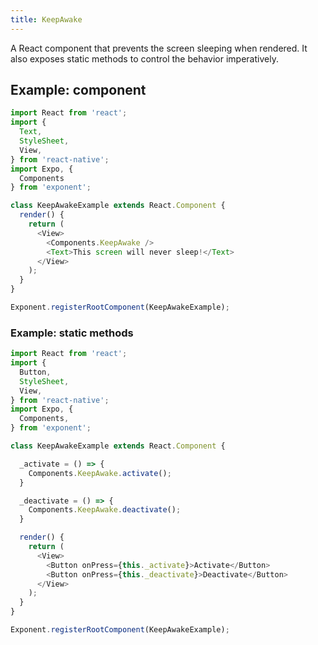 ```yaml
---
title: KeepAwake
---
```


A React component that prevents the screen sleeping when rendered. It also exposes static methods to control the behavior imperatively.

## Example: component

```javascript
import React from 'react';
import {
  Text,
  StyleSheet,
  View,
} from 'react-native';
import Expo, {
  Components
} from 'exponent';

class KeepAwakeExample extends React.Component {
  render() {
    return (
      <View>
        <Components.KeepAwake />
        <Text>This screen will never sleep!</Text>
      </View>
    );
  }
}

Exponent.registerRootComponent(KeepAwakeExample);
```

### Example: static methods

```javascript
import React from 'react';
import {
  Button,
  StyleSheet,
  View,
} from 'react-native';
import Expo, {
  Components,
} from 'exponent';

class KeepAwakeExample extends React.Component {

  _activate = () => {
    Components.KeepAwake.activate();
  }

  _deactivate = () => {
    Components.KeepAwake.deactivate();
  }

  render() {
    return (
      <View>
        <Button onPress={this._activate}>Activate</Button>
        <Button onPress={this._deactivate}>Deactivate</Button>
      </View>
    );
  }
}

Exponent.registerRootComponent(KeepAwakeExample);
```
